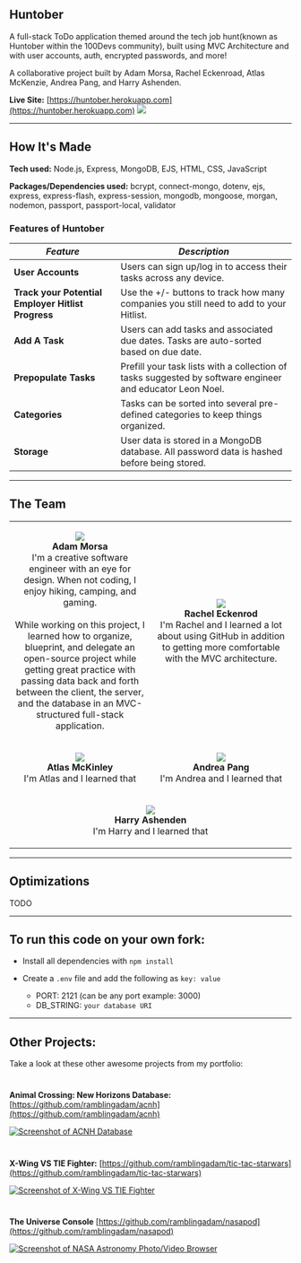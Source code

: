 ## Huntober

A full-stack ToDo application themed around the tech job hunt(known as Huntober within the 100Devs community), built using MVC Architecture and with user accounts, auth, encrypted passwords, and more!

A collaborative project built by Adam Morsa, Rachel Eckenroad, Atlas McKenzie, Andrea Pang, and Harry Ashenden.

**Live Site:** [https://huntober.herokuapp.com](https://huntober.herokuapp.com)
<a href="https://huntober.herokuapp.com"><img src="https://user-images.githubusercontent.com/96756923/188751960-ab21ab65-d041-4dc7-97f8-7c4e27d2fa96.jpg"></a>

---

## How It's Made
**Tech used:** Node.js, Express, MongoDB, EJS, HTML, CSS, JavaScript

**Packages/Dependencies used:** bcrypt, connect-mongo, dotenv, ejs, express, express-flash, express-session, mongodb, mongoose, morgan, nodemon, passport, passport-local, validator

### Features of Huntober

| *Feature*|*Description*|
|---|---|
| **User Accounts** | Users can sign up/log in to access their tasks across any device. |
| **Track your Potential Employer Hitlist Progress** | Use the +/- buttons to track how many companies you still need to add to your Hitlist. |
| **Add A Task** | Users can add tasks and associated due dates. Tasks are auto-sorted based on due date.|
| **Prepopulate Tasks** | Prefill your task lists with a collection of tasks suggested by software engineer and educator Leon Noel. |
| **Categories** | Tasks can be sorted into several pre-defined categories to keep things organized. |
| **Storage** | User data is stored in a MongoDB database. All password data is hashed before being stored. |

---

## The Team

<table width="100%">
  <tbody>
    <tr width="100%">
      <td width="50%">
        <p align="center"><a href="https://github.com/ramblingadam"><img src="https://avatars.githubusercontent.com/u/96756923?s=120&v=4"></a><br /> 
        <strong>Adam Morsa</strong><br />
          I'm a creative software engineer with an eye for design. When not coding, I enjoy hiking, camping, and gaming.<br /><br />
          While working on this project, I learned how to organize, blueprint, and delegate an open-source project while getting great practice with passing data back and forth between the client, the server, and the database in an MVC-structured full-stack application.</p>
      </td>
      <td width="50%">
        <p align="center"><a href="https://github.com/racheleckenrod"><img src="https://avatars.githubusercontent.com/u/101522574?s=120&u=018a6099f50494c651644a207c20a6ab11ca1de7&v=4"></a><br />
        <strong>Rachel Eckenrod</strong><br />
          I'm Rachel and I learned a lot about using GitHub in addition to getting more comfortable with the MVC architecture.</p>
      </td>
    </tr>
    <tr width="100%">
      <td width="50%">
        <p align="center"><a href="https://github.com/atlasmac"><img src="https://avatars.githubusercontent.com/u/11248186?s=120&v=4"></a><br />
        <strong>Atlas McKinley</strong><br />
          I'm Atlas and I learned that</p>
      </td>
      <td width="50%">
        <p align="center"><a href="https://github.com/andiedoescode"><img src="https://avatars.githubusercontent.com/u/98671035?s=120&v=4"></a><br />
        <strong>Andrea Pang</strong><br />
          I'm Andrea and I learned that</p>
      </td>
    </tr>
    <tr width="100%">
      <td colspan="2" width="50%">
        <p align="center"><a href="https://github.com/Harry-Ashenden"><img src="https://avatars.githubusercontent.com/u/102705123?s=120&v=4"></a><br />
         <strong>Harry Ashenden</strong><br />
          I'm Harry and I learned that</p>
      </td>
    </tr>
  </tbody>
      
        
</table>


---

## Optimizations

TODO

---

## To run this code on your own fork:

- Install all dependencies with `npm install`

- Create a `.env` file and add the following as `key: value` 
  - PORT: 2121 (can be any port example: 3000) 
  - DB_STRING: `your database URI` 

---

## Other Projects:
Take a look at these other awesome projects from my portfolio:

#

**Animal Crossing: New Horizons Database:** [https://github.com/ramblingadam/acnh](https://github.com/ramblingadam/acnh)

[![Screenshot of ACNH Database](https://user-images.githubusercontent.com/96756923/170849487-39d5a25f-0ad3-4494-a325-d4502610b54e.gif)](https://github.com/ramblingadam/acnh)

#

**X-Wing VS TIE Fighter:** [https://github.com/ramblingadam/tic-tac-starwars](https://github.com/ramblingadam/tic-tac-starwars)

[![Screenshot of X-Wing VS TIE Fighter](https://user-images.githubusercontent.com/96756923/170849366-e1b8d33b-6236-46f1-8dd9-b38fd2c27380.gif)](https://github.com/ramblingadam/tic-tac-starwars)

#

**The Universe Console** [https://github.com/ramblingadam/nasapod](https://github.com/ramblingadam/nasapod)

[![Screenshot of NASA Astronomy Photo/Video Browser](https://user-images.githubusercontent.com/96756923/170848850-67f872fc-b92e-438b-add6-47d83673d3c9.gif)](https://github.com/ramblingadam/nasapod)
